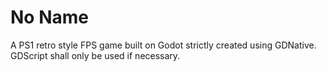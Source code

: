 # No Name
A PS1 retro style FPS game built on Godot strictly created using GDNative. GDScript shall only be used if necessary.
